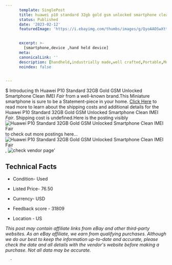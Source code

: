 ```yaml
---
      template: SinglePost
      title: huawei p10 standard 32gb gold gsm unlocked smartphone clean imei fair 
      status: Published
      date: '2023-02-12'
      featuredImage: 'https://i.ebayimg.com/thumbs/images/g/QyoAAOSwXtthm~Oh/s-l225.jpg'
       

      excerpt: >-
        [smartphone,device ,hand held device]
      meta:
      canonicalLink: ''
      description: [handheld,industrially made,well crafted,Portable,Mobile,Compact,Convenient,Lightweight,Maneuverable,Man-portable,Miniature,Carriable,Hand-held,Light,Holdable,Transportable,Mobile device,Pocket-sized,On-the-go,Wireless,Cordless,Compact size,Convenient size, smartphone,device ,hand held device]
      noindex: false
      

---
```

$
      Introducing th Huawei P10 Standard 32GB Gold GSM Unlocked Smartphone Clean IMEI *Fair* from a well-known brand.This Miniature smartphone is sure to be a Statement-piece in your home. [Click Here](https://www.ebay.com/itm/185757647585?hash=item2b4004c2e1%3Ag%3AQyoAAOSwXtthm%7EOh&mkevt=1&mkcid=1&mkrid=711-53200-19255-0&campid=%253CePNCampaignId%253E&customid=%253CreferenceId%253E&toolid=10049) to read more to learn about the shipping costs and additional details for the Huawei P10 Standard 32GB Gold GSM Unlocked Smartphone Clean IMEI *Fair*. Shipping cost is undefined.Here is the posting visibly ![Huawei P10 Standard 32GB Gold GSM Unlocked Smartphone Clean IMEI *Fair*](https://i.ebayimg.com/thumbs/images/g/QyoAAOSwXtthm~Oh/s-l225.jpg) to check out more postings here... ![Huawei P10 Standard 32GB Gold GSM Unlocked Smartphone Clean IMEI *Fair*](https://i.ebayimg.com/images/g/QyoAAOSwXtthm~Oh/s-l1600.jpg), ![check vendor page](https://origin-galleryplus.ebayimg.com/ws/web/185757647585_2_0_1/225x225.jpg,https://origin-galleryplus.ebayimg.com/ws/web/185757647585_3_0_1/225x225.jpg,https://origin-galleryplus.ebayimg.com/ws/web/185757647585_4_0_1/225x225.jpg,https://origin-galleryplus.ebayimg.com/ws/web/185757647585_5_0_1/225x225.jpg,https://origin-galleryplus.ebayimg.com/ws/web/185757647585_6_0_1/225x225.jpg)'

      

 ## Technical Facts 



     
      

 - Condition- Used 


      

 - Listed Price- 76.50 


      

 - Currency- USD 


      

 - Feedback score - 31809 


      

 - Location - US 


      
      

 *_This post may contain affiliate links from eBay and other third-party websites. As an eBay affiliate, we earn from qualifying purchases. Although we do our best to keep the information up-to-date and accurate, please check the date and all details with the vendor's website before making a purchase. Not all data may be accurate._*




      -
